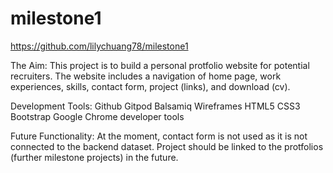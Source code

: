 # milestone1
https://github.com/lilychuang78/milestone1

The Aim:
This project is to build a personal protfolio website for potential recruiters.
The website includes a navigation of home page, work experiences, skills, contact form, project (links), and download (cv).

Development Tools:
Github
Gitpod
Balsamiq Wireframes
HTML5
CSS3
Bootstrap
Google Chrome developer tools

Future Functionality:
At the moment, contact form is not used as it is not connected to the backend dataset.
Project should be linked to the protfolios (further milestone projects) in the future.
